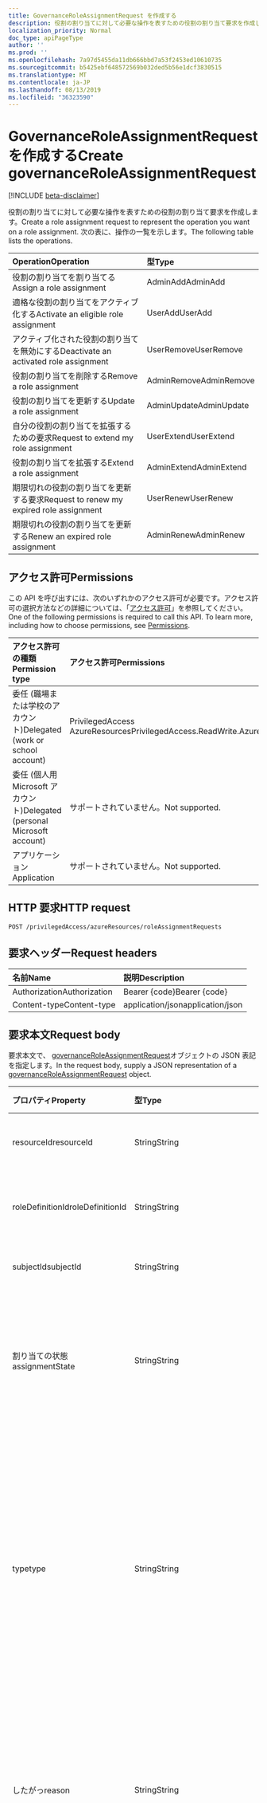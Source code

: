 ```yaml
---
title: GovernanceRoleAssignmentRequest を作成する
description: 役割の割り当てに対して必要な操作を表すための役割の割り当て要求を作成します。 次の表に、操作の一覧を示します。
localization_priority: Normal
doc_type: apiPageType
author: ''
ms.prod: ''
ms.openlocfilehash: 7a97d5455da11db666bbd7a53f2453ed10610735
ms.sourcegitcommit: b5425ebf648572569b032ded5b56e1dcf3830515
ms.translationtype: MT
ms.contentlocale: ja-JP
ms.lasthandoff: 08/13/2019
ms.locfileid: "36323590"
---
```

# <a name="create-governanceroleassignmentrequest"></a><span data-ttu-id="66427-104">GovernanceRoleAssignmentRequest を作成する</span><span class="sxs-lookup"><span data-stu-id="66427-104">Create governanceRoleAssignmentRequest</span></span>

[!INCLUDE [beta-disclaimer](../../includes/beta-disclaimer.md)]

<span data-ttu-id="66427-105">役割の割り当てに対して必要な操作を表すための役割の割り当て要求を作成します。</span><span class="sxs-lookup"><span data-stu-id="66427-105">Create a role assignment request to represent the operation you want on a role assignment.</span></span> <span data-ttu-id="66427-106">次の表に、操作の一覧を示します。</span><span class="sxs-lookup"><span data-stu-id="66427-106">The following table lists the operations.</span></span>

| <span data-ttu-id="66427-107">Operation</span><span class="sxs-lookup"><span data-stu-id="66427-107">Operation</span></span>                                   | <span data-ttu-id="66427-108">型</span><span class="sxs-lookup"><span data-stu-id="66427-108">Type</span></span>        |
|:--------------------------------------------|:------------|
| <span data-ttu-id="66427-109">役割の割り当てを割り当てる</span><span class="sxs-lookup"><span data-stu-id="66427-109">Assign a role assignment</span></span>                    | <span data-ttu-id="66427-110">AdminAdd</span><span class="sxs-lookup"><span data-stu-id="66427-110">AdminAdd</span></span>    |
| <span data-ttu-id="66427-111">適格な役割の割り当てをアクティブ化する</span><span class="sxs-lookup"><span data-stu-id="66427-111">Activate an eligible role assignment</span></span>        | <span data-ttu-id="66427-112">UserAdd</span><span class="sxs-lookup"><span data-stu-id="66427-112">UserAdd</span></span>     |
| <span data-ttu-id="66427-113">アクティブ化された役割の割り当てを無効にする</span><span class="sxs-lookup"><span data-stu-id="66427-113">Deactivate an activated role assignment</span></span>     | <span data-ttu-id="66427-114">UserRemove</span><span class="sxs-lookup"><span data-stu-id="66427-114">UserRemove</span></span>  |
| <span data-ttu-id="66427-115">役割の割り当てを削除する</span><span class="sxs-lookup"><span data-stu-id="66427-115">Remove a role assignment</span></span>                    | <span data-ttu-id="66427-116">AdminRemove</span><span class="sxs-lookup"><span data-stu-id="66427-116">AdminRemove</span></span> |
| <span data-ttu-id="66427-117">役割の割り当てを更新する</span><span class="sxs-lookup"><span data-stu-id="66427-117">Update a role assignment</span></span>                    | <span data-ttu-id="66427-118">AdminUpdate</span><span class="sxs-lookup"><span data-stu-id="66427-118">AdminUpdate</span></span> |
| <span data-ttu-id="66427-119">自分の役割の割り当てを拡張するための要求</span><span class="sxs-lookup"><span data-stu-id="66427-119">Request to extend my role assignment</span></span>        | <span data-ttu-id="66427-120">UserExtend</span><span class="sxs-lookup"><span data-stu-id="66427-120">UserExtend</span></span>  |
| <span data-ttu-id="66427-121">役割の割り当てを拡張する</span><span class="sxs-lookup"><span data-stu-id="66427-121">Extend a role assignment</span></span>                    | <span data-ttu-id="66427-122">AdminExtend</span><span class="sxs-lookup"><span data-stu-id="66427-122">AdminExtend</span></span> |
| <span data-ttu-id="66427-123">期限切れの役割の割り当てを更新する要求</span><span class="sxs-lookup"><span data-stu-id="66427-123">Request to renew my expired role assignment</span></span> | <span data-ttu-id="66427-124">UserRenew</span><span class="sxs-lookup"><span data-stu-id="66427-124">UserRenew</span></span>   |
| <span data-ttu-id="66427-125">期限切れの役割の割り当てを更新する</span><span class="sxs-lookup"><span data-stu-id="66427-125">Renew an expired role assignment</span></span>            | <span data-ttu-id="66427-126">AdminRenew</span><span class="sxs-lookup"><span data-stu-id="66427-126">AdminRenew</span></span>  |

## <a name="permissions"></a><span data-ttu-id="66427-127">アクセス許可</span><span class="sxs-lookup"><span data-stu-id="66427-127">Permissions</span></span>

<span data-ttu-id="66427-p103">この API を呼び出すには、次のいずれかのアクセス許可が必要です。アクセス許可の選択方法などの詳細については、「[アクセス許可](/graph/permissions-reference)」を参照してください。</span><span class="sxs-lookup"><span data-stu-id="66427-p103">One of the following permissions is required to call this API. To learn more, including how to choose permissions, see [Permissions](/graph/permissions-reference).</span></span>

| <span data-ttu-id="66427-130">アクセス許可の種類</span><span class="sxs-lookup"><span data-stu-id="66427-130">Permission type</span></span>                        | <span data-ttu-id="66427-131">アクセス許可</span><span class="sxs-lookup"><span data-stu-id="66427-131">Permissions</span></span>                               |
|:---------------------------------------|:------------------------------------------|
| <span data-ttu-id="66427-132">委任 (職場または学校のアカウント)</span><span class="sxs-lookup"><span data-stu-id="66427-132">Delegated (work or school account)</span></span>     | <span data-ttu-id="66427-133">PrivilegedAccess AzureResources</span><span class="sxs-lookup"><span data-stu-id="66427-133">PrivilegedAccess.ReadWrite.AzureResources</span></span> |
| <span data-ttu-id="66427-134">委任 (個人用 Microsoft アカウント)</span><span class="sxs-lookup"><span data-stu-id="66427-134">Delegated (personal Microsoft account)</span></span> | <span data-ttu-id="66427-135">サポートされていません。</span><span class="sxs-lookup"><span data-stu-id="66427-135">Not supported.</span></span>                            |
| <span data-ttu-id="66427-136">アプリケーション</span><span class="sxs-lookup"><span data-stu-id="66427-136">Application</span></span>                            | <span data-ttu-id="66427-137">サポートされていません。</span><span class="sxs-lookup"><span data-stu-id="66427-137">Not supported.</span></span> |

## <a name="http-request"></a><span data-ttu-id="66427-138">HTTP 要求</span><span class="sxs-lookup"><span data-stu-id="66427-138">HTTP request</span></span>

<!-- { "blockType": "ignored" } -->

```http
POST /privilegedAccess/azureResources/roleAssignmentRequests
```

## <a name="request-headers"></a><span data-ttu-id="66427-139">要求ヘッダー</span><span class="sxs-lookup"><span data-stu-id="66427-139">Request headers</span></span>

| <span data-ttu-id="66427-140">名前</span><span class="sxs-lookup"><span data-stu-id="66427-140">Name</span></span>          | <span data-ttu-id="66427-141">説明</span><span class="sxs-lookup"><span data-stu-id="66427-141">Description</span></span>      |
|:--------------|:-----------------|
| <span data-ttu-id="66427-142">Authorization</span><span class="sxs-lookup"><span data-stu-id="66427-142">Authorization</span></span> | <span data-ttu-id="66427-143">Bearer {code}</span><span class="sxs-lookup"><span data-stu-id="66427-143">Bearer {code}</span></span>    |
| <span data-ttu-id="66427-144">Content-type</span><span class="sxs-lookup"><span data-stu-id="66427-144">Content-type</span></span>  | <span data-ttu-id="66427-145">application/json</span><span class="sxs-lookup"><span data-stu-id="66427-145">application/json</span></span> |

## <a name="request-body"></a><span data-ttu-id="66427-146">要求本文</span><span class="sxs-lookup"><span data-stu-id="66427-146">Request body</span></span>

<span data-ttu-id="66427-147">要求本文で、 [governanceRoleAssignmentRequest](../resources/governanceroleassignmentrequest.md)オブジェクトの JSON 表記を指定します。</span><span class="sxs-lookup"><span data-stu-id="66427-147">In the request body, supply a JSON representation of a [governanceRoleAssignmentRequest](../resources/governanceroleassignmentrequest.md) object.</span></span>

| <span data-ttu-id="66427-148">プロパティ</span><span class="sxs-lookup"><span data-stu-id="66427-148">Property</span></span>         | <span data-ttu-id="66427-149">型</span><span class="sxs-lookup"><span data-stu-id="66427-149">Type</span></span>                                                     | <span data-ttu-id="66427-150">説明</span><span class="sxs-lookup"><span data-stu-id="66427-150">Description</span></span> |
|:-----------------|:---------------------------------------------------------|:--|
| <span data-ttu-id="66427-151">resourceId</span><span class="sxs-lookup"><span data-stu-id="66427-151">resourceId</span></span>       | <span data-ttu-id="66427-152">String</span><span class="sxs-lookup"><span data-stu-id="66427-152">String</span></span>                                                   | <span data-ttu-id="66427-153">リソースの ID。</span><span class="sxs-lookup"><span data-stu-id="66427-153">The ID of the resource.</span></span> <span data-ttu-id="66427-154">必須です。</span><span class="sxs-lookup"><span data-stu-id="66427-154">Required.</span></span> |
| <span data-ttu-id="66427-155">roleDefinitionId</span><span class="sxs-lookup"><span data-stu-id="66427-155">roleDefinitionId</span></span> | <span data-ttu-id="66427-156">String</span><span class="sxs-lookup"><span data-stu-id="66427-156">String</span></span>                                                   | <span data-ttu-id="66427-157">ロール定義の ID。</span><span class="sxs-lookup"><span data-stu-id="66427-157">The ID of the role definition.</span></span> <span data-ttu-id="66427-158">必須です。</span><span class="sxs-lookup"><span data-stu-id="66427-158">Required.</span></span> |
| <span data-ttu-id="66427-159">subjectId</span><span class="sxs-lookup"><span data-stu-id="66427-159">subjectId</span></span>        | <span data-ttu-id="66427-160">String</span><span class="sxs-lookup"><span data-stu-id="66427-160">String</span></span>                                                   | <span data-ttu-id="66427-161">件名の ID。</span><span class="sxs-lookup"><span data-stu-id="66427-161">The ID of the subject.</span></span> <span data-ttu-id="66427-162">必須です。</span><span class="sxs-lookup"><span data-stu-id="66427-162">Required.</span></span> |
| <span data-ttu-id="66427-163">割り当ての状態</span><span class="sxs-lookup"><span data-stu-id="66427-163">assignmentState</span></span>  | <span data-ttu-id="66427-164">String</span><span class="sxs-lookup"><span data-stu-id="66427-164">String</span></span>                                                   | <span data-ttu-id="66427-165">割り当ての状態を指定します。</span><span class="sxs-lookup"><span data-stu-id="66427-165">The state of assignment.</span></span> <span data-ttu-id="66427-166">値には、 `Eligible`および`Active`を指定できます。</span><span class="sxs-lookup"><span data-stu-id="66427-166">The value can be `Eligible` and `Active`.</span></span> <span data-ttu-id="66427-167">必須。</span><span class="sxs-lookup"><span data-stu-id="66427-167">Required.</span></span> |
| <span data-ttu-id="66427-168">type</span><span class="sxs-lookup"><span data-stu-id="66427-168">type</span></span>             | <span data-ttu-id="66427-169">String</span><span class="sxs-lookup"><span data-stu-id="66427-169">String</span></span>                                                   | <span data-ttu-id="66427-170">要求の種類。</span><span class="sxs-lookup"><span data-stu-id="66427-170">The request type.</span></span> <span data-ttu-id="66427-171">値には、 `AdminAdd`、 `UserAdd`、 `AdminUpdate`、 `AdminRemove`、 `UserRemove`、 `UserExtend`、 `UserRenew`、 `AdminRenew`を`AdminExtend`使用できます。</span><span class="sxs-lookup"><span data-stu-id="66427-171">The value can be `AdminAdd`, `UserAdd`, `AdminUpdate`, `AdminRemove`, `UserRemove`, `UserExtend`, `UserRenew`, `AdminRenew`and `AdminExtend`.</span></span> <span data-ttu-id="66427-172">必須です。</span><span class="sxs-lookup"><span data-stu-id="66427-172">Required.</span></span> |
| <span data-ttu-id="66427-173">したがっ</span><span class="sxs-lookup"><span data-stu-id="66427-173">reason</span></span>           | <span data-ttu-id="66427-174">String</span><span class="sxs-lookup"><span data-stu-id="66427-174">String</span></span>                                                   | <span data-ttu-id="66427-175">監査およびレビューの目的で、役割の割り当て要求に対して理由を提供する必要があります。</span><span class="sxs-lookup"><span data-stu-id="66427-175">The reason needs to be provided for the role assignment request for audit and review purpose.</span></span> |
| <span data-ttu-id="66427-176">schedule</span><span class="sxs-lookup"><span data-stu-id="66427-176">schedule</span></span>         | [<span data-ttu-id="66427-177">governanceSchedule</span><span class="sxs-lookup"><span data-stu-id="66427-177">governanceSchedule</span></span>](../resources/governanceschedule.md) | <span data-ttu-id="66427-178">役割の割り当て要求のスケジュール。</span><span class="sxs-lookup"><span data-stu-id="66427-178">The schedule of the role assignment request.</span></span> <span data-ttu-id="66427-179">、 `UserAdd` `AdminAdd`、、および`AdminExtend`の要求の種類には、が必要です。 `AdminUpdate`</span><span class="sxs-lookup"><span data-stu-id="66427-179">For request type of `UserAdd`, `AdminAdd`, `AdminUpdate`, and `AdminExtend`, it is required.</span></span> |

## <a name="response"></a><span data-ttu-id="66427-180">応答</span><span class="sxs-lookup"><span data-stu-id="66427-180">Response</span></span>

<span data-ttu-id="66427-181">成功した場合、このメソッド`201 Created`は応答コードと、応答本文で[governanceRoleAssignmentRequest](../resources/governanceroleassignmentrequest.md)オブジェクトを返します。</span><span class="sxs-lookup"><span data-stu-id="66427-181">If successful, this method returns a `201 Created` response code and a [governanceRoleAssignmentRequest](../resources/governanceroleassignmentrequest.md) object in the response body.</span></span>

### <a name="error-codes"></a><span data-ttu-id="66427-182">エラー コード</span><span class="sxs-lookup"><span data-stu-id="66427-182">Error codes</span></span>

<span data-ttu-id="66427-183">この API は、標準の HTTP エラーコードを返します。</span><span class="sxs-lookup"><span data-stu-id="66427-183">This API returns the standard HTTP error codes.</span></span> <span data-ttu-id="66427-184">また、次の表に示されているエラーコードも返します。</span><span class="sxs-lookup"><span data-stu-id="66427-184">In addition, it also returns the error codes listed in the following table.</span></span>

| <span data-ttu-id="66427-185">エラー コード</span><span class="sxs-lookup"><span data-stu-id="66427-185">Error code</span></span>     | <span data-ttu-id="66427-186">エラー メッセージ</span><span class="sxs-lookup"><span data-stu-id="66427-186">Error message</span></span>                               | <span data-ttu-id="66427-187">詳細</span><span class="sxs-lookup"><span data-stu-id="66427-187">Details</span></span>       |
|:---------------|:--------------------------------------------|:--------------|
| <span data-ttu-id="66427-188">400 BadRequest</span><span class="sxs-lookup"><span data-stu-id="66427-188">400 BadRequest</span></span> | <span data-ttu-id="66427-189">RoleNotFound</span><span class="sxs-lookup"><span data-stu-id="66427-189">RoleNotFound</span></span>                                | <span data-ttu-id="66427-190">要求`roleDefinitionId`本文で指定されたが見つかりません。</span><span class="sxs-lookup"><span data-stu-id="66427-190">The `roleDefinitionId` provided in the request body cannot be found.</span></span> |
| <span data-ttu-id="66427-191">400 BadRequest</span><span class="sxs-lookup"><span data-stu-id="66427-191">400 BadRequest</span></span> | <span data-ttu-id="66427-192">ResourceIsLocked</span><span class="sxs-lookup"><span data-stu-id="66427-192">ResourceIsLocked</span></span>                            | <span data-ttu-id="66427-193">要求本文で指定されたリソースはの状態`Locked`にあり、役割の割り当て要求を作成できません。</span><span class="sxs-lookup"><span data-stu-id="66427-193">The resource provided in the request body is in state of `Locked` and cannot create role assignment requests.</span></span> |
| <span data-ttu-id="66427-194">400 BadRequest</span><span class="sxs-lookup"><span data-stu-id="66427-194">400 BadRequest</span></span> | <span data-ttu-id="66427-195">SubjectNotFound</span><span class="sxs-lookup"><span data-stu-id="66427-195">SubjectNotFound</span></span>                             | <span data-ttu-id="66427-196">要求`subjectId`本文で指定されたが見つかりません。</span><span class="sxs-lookup"><span data-stu-id="66427-196">The `subjectId` provided in the request body cannot be found.</span></span> |
| <span data-ttu-id="66427-197">400 BadRequest</span><span class="sxs-lookup"><span data-stu-id="66427-197">400 BadRequest</span></span> | <span data-ttu-id="66427-198">Pendingrole割り当て要求</span><span class="sxs-lookup"><span data-stu-id="66427-198">PendingRoleAssignmentRequest</span></span>                | <span data-ttu-id="66427-199">保留中の[governanceRoleAssignmentRequest](../resources/governanceroleassignmentrequest.md)がシステムに既に存在します。</span><span class="sxs-lookup"><span data-stu-id="66427-199">There already exists a pending [governanceRoleAssignmentRequest](../resources/governanceroleassignmentrequest.md) in the system.</span></span> |
| <span data-ttu-id="66427-200">400 BadRequest</span><span class="sxs-lookup"><span data-stu-id="66427-200">400 BadRequest</span></span> | <span data-ttu-id="66427-201">Role割り当てが存在する</span><span class="sxs-lookup"><span data-stu-id="66427-201">RoleAssignmentExists</span></span>                        | <span data-ttu-id="66427-202">作成するよう要求された[governanceRoleAssignment](../resources/governanceroleassignment.md)は、システムに既に存在しています。</span><span class="sxs-lookup"><span data-stu-id="66427-202">The [governanceRoleAssignment](../resources/governanceroleassignment.md) requested to be created already exists in the system.</span></span> |
| <span data-ttu-id="66427-203">400 BadRequest</span><span class="sxs-lookup"><span data-stu-id="66427-203">400 BadRequest</span></span> | <span data-ttu-id="66427-204">RoleAssignmentDoesNotExist</span><span class="sxs-lookup"><span data-stu-id="66427-204">RoleAssignmentDoesNotExist</span></span>                  | <span data-ttu-id="66427-205">更新または拡張が要求された[governanceRoleAssignment](../resources/governanceroleassignment.md)は、システムに存在しません。</span><span class="sxs-lookup"><span data-stu-id="66427-205">The [governanceRoleAssignment](../resources/governanceroleassignment.md) requested to be updated/extended does not exist in the system.</span></span> |
| <span data-ttu-id="66427-206">400 BadRequest</span><span class="sxs-lookup"><span data-stu-id="66427-206">400 BadRequest</span></span> | <span data-ttu-id="66427-207">Role割り当て要求 Policyvalidationfailed</span><span class="sxs-lookup"><span data-stu-id="66427-207">RoleAssignmentRequestPolicyValidationFailed</span></span> | <span data-ttu-id="66427-208">[GovernanceRoleAssignmentRequest](../resources/governanceroleassignmentrequest.md)は内部ポリシーを満たしていないため、作成することはできません。</span><span class="sxs-lookup"><span data-stu-id="66427-208">The [governanceRoleAssignmentRequest](../resources/governanceroleassignmentrequest.md) does not meet internal policies and cannot be created.</span></span> |

## <a name="examples"></a><span data-ttu-id="66427-209">例</span><span class="sxs-lookup"><span data-stu-id="66427-209">Examples</span></span>

<span data-ttu-id="66427-210">次の例は、この API の使用方法を示しています。</span><span class="sxs-lookup"><span data-stu-id="66427-210">The following examples show how to use this API.</span></span>

### <a name="example-1-administrator-assigns-user-to-a-role"></a><span data-ttu-id="66427-211">例 1: 管理者がユーザーを役割に割り当てる</span><span class="sxs-lookup"><span data-stu-id="66427-211">Example 1: Administrator assigns user to a role</span></span>

<span data-ttu-id="66427-212">この例では、管理者がユーザー nawu@fimdev.net を課金閲覧者の役割に割り当てます。</span><span class="sxs-lookup"><span data-stu-id="66427-212">In this example, an administrator assigns user nawu@fimdev.net to the Billing Reader role.</span></span>

 ><span data-ttu-id="66427-213">**注:** この例では、アクセス許可に加えて、リソースに対して少なく`Active`とも1つ`owner`の`user access administrator`管理者ロールの割り当て (または) が要求者に割り当てられている必要があります。</span><span class="sxs-lookup"><span data-stu-id="66427-213">**Note:** In addition to the permission, this example requires that the requester have at least one `Active` administrator role assignment (`owner` or `user access administrator`) on the resource.</span></span>

| <span data-ttu-id="66427-214">プロパティ</span><span class="sxs-lookup"><span data-stu-id="66427-214">Property</span></span>         | <span data-ttu-id="66427-215">型</span><span class="sxs-lookup"><span data-stu-id="66427-215">Type</span></span>                                                     | <span data-ttu-id="66427-216">必須</span><span class="sxs-lookup"><span data-stu-id="66427-216">Required</span></span>                 | <span data-ttu-id="66427-217">値</span><span class="sxs-lookup"><span data-stu-id="66427-217">Value</span></span> |
|:-----------------|:---------------------------------------------------------|:-------------------------|:--|
| <span data-ttu-id="66427-218">resourceId</span><span class="sxs-lookup"><span data-stu-id="66427-218">resourceId</span></span>       | <span data-ttu-id="66427-219">String</span><span class="sxs-lookup"><span data-stu-id="66427-219">String</span></span>                                                   | <span data-ttu-id="66427-220">はい</span><span class="sxs-lookup"><span data-stu-id="66427-220">Yes</span></span>                      | <span data-ttu-id="66427-221">\<resourceId\></span><span class="sxs-lookup"><span data-stu-id="66427-221">\<resourceId\></span></span> |
| <span data-ttu-id="66427-222">roleDefinitionId</span><span class="sxs-lookup"><span data-stu-id="66427-222">roleDefinitionId</span></span> | <span data-ttu-id="66427-223">String</span><span class="sxs-lookup"><span data-stu-id="66427-223">String</span></span>                                                   | <span data-ttu-id="66427-224">はい</span><span class="sxs-lookup"><span data-stu-id="66427-224">Yes</span></span>                      | <span data-ttu-id="66427-225">\<roleDefinitionId\></span><span class="sxs-lookup"><span data-stu-id="66427-225">\<roleDefinitionId\></span></span> |
| <span data-ttu-id="66427-226">subjectId</span><span class="sxs-lookup"><span data-stu-id="66427-226">subjectId</span></span>        | <span data-ttu-id="66427-227">String</span><span class="sxs-lookup"><span data-stu-id="66427-227">String</span></span>                                                   | <span data-ttu-id="66427-228">はい</span><span class="sxs-lookup"><span data-stu-id="66427-228">Yes</span></span>                      | <span data-ttu-id="66427-229">\<subjectId\></span><span class="sxs-lookup"><span data-stu-id="66427-229">\<subjectId\></span></span> |
| <span data-ttu-id="66427-230">割り当ての状態</span><span class="sxs-lookup"><span data-stu-id="66427-230">assignmentState</span></span>  | <span data-ttu-id="66427-231">String</span><span class="sxs-lookup"><span data-stu-id="66427-231">String</span></span>                                                   | <span data-ttu-id="66427-232">はい</span><span class="sxs-lookup"><span data-stu-id="66427-232">Yes</span></span>                      | <span data-ttu-id="66427-233">対象/アクティブ</span><span class="sxs-lookup"><span data-stu-id="66427-233">Eligible / Active</span></span> |
| <span data-ttu-id="66427-234">type</span><span class="sxs-lookup"><span data-stu-id="66427-234">type</span></span>             | <span data-ttu-id="66427-235">String</span><span class="sxs-lookup"><span data-stu-id="66427-235">String</span></span>                                                   | <span data-ttu-id="66427-236">はい</span><span class="sxs-lookup"><span data-stu-id="66427-236">Yes</span></span>                      | <span data-ttu-id="66427-237">AdminAdd</span><span class="sxs-lookup"><span data-stu-id="66427-237">AdminAdd</span></span> |
| <span data-ttu-id="66427-238">したがっ</span><span class="sxs-lookup"><span data-stu-id="66427-238">reason</span></span>           | <span data-ttu-id="66427-239">String</span><span class="sxs-lookup"><span data-stu-id="66427-239">String</span></span>                                                   | <span data-ttu-id="66427-240">役割の設定によって異なる</span><span class="sxs-lookup"><span data-stu-id="66427-240">depends on role Settings</span></span> |   |
| <span data-ttu-id="66427-241">schedule</span><span class="sxs-lookup"><span data-stu-id="66427-241">schedule</span></span>         | [<span data-ttu-id="66427-242">governanceSchedule</span><span class="sxs-lookup"><span data-stu-id="66427-242">governanceSchedule</span></span>](../resources/governanceschedule.md) | <span data-ttu-id="66427-243">はい</span><span class="sxs-lookup"><span data-stu-id="66427-243">Yes</span></span>                      |   |

#### <a name="request"></a><span data-ttu-id="66427-244">要求</span><span class="sxs-lookup"><span data-stu-id="66427-244">Request</span></span>


# <a name="httptabhttp"></a>[<span data-ttu-id="66427-245">プロトコル</span><span class="sxs-lookup"><span data-stu-id="66427-245">HTTP</span></span>](#tab/http)
<!-- {
  "blockType": "request",
  "name": "governanceroleassignmentrequest_post"
}-->

```http
POST https://graph.microsoft.com/beta/privilegedAccess/azureResources/roleAssignmentRequests
Content-type: application/json

{
  "roleDefinitionId": "ea48ad5e-e3b0-4d10-af54-39a45bbfe68d",
  "resourceId": "e5e7d29d-5465-45ac-885f-4716a5ee74b5",
  "subjectId": "918e54be-12c4-4f4c-a6d3-2ee0e3661c51",
  "assignmentState": "Eligible",
  "type": "AdminAdd",
  "reason": "Assign an eligible role",
  "schedule": {
    "startDateTime": "2018-05-12T23:37:43.356Z",
    "endDateTime": "2018-11-08T23:37:43.356Z",
    "type": "Once"
  }
}
```
# <a name="ctabcsharp"></a>[<span data-ttu-id="66427-246">C#</span><span class="sxs-lookup"><span data-stu-id="66427-246">C#</span></span>](#tab/csharp)
[!INCLUDE [sample-code](../includes/snippets/csharp/governanceroleassignmentrequest-post-csharp-snippets.md)]
[!INCLUDE [sdk-documentation](../includes/snippets/snippets-sdk-documentation-link.md)]

# <a name="javascripttabjavascript"></a>[<span data-ttu-id="66427-247">JavaScript</span><span class="sxs-lookup"><span data-stu-id="66427-247">JavaScript</span></span>](#tab/javascript)
[!INCLUDE [sample-code](../includes/snippets/javascript/governanceroleassignmentrequest-post-javascript-snippets.md)]
[!INCLUDE [sdk-documentation](../includes/snippets/snippets-sdk-documentation-link.md)]

# <a name="objective-ctabobjc"></a>[<span data-ttu-id="66427-248">目的-C</span><span class="sxs-lookup"><span data-stu-id="66427-248">Objective-C</span></span>](#tab/objc)
[!INCLUDE [sample-code](../includes/snippets/objc/governanceroleassignmentrequest-post-objc-snippets.md)]
[!INCLUDE [sdk-documentation](../includes/snippets/snippets-sdk-documentation-link.md)]

# <a name="javatabjava"></a>[<span data-ttu-id="66427-249">Java</span><span class="sxs-lookup"><span data-stu-id="66427-249">Java</span></span>](#tab/java)
[!INCLUDE [sample-code](../includes/snippets/java/governanceroleassignmentrequest-post-java-snippets.md)]
[!INCLUDE [sdk-documentation](../includes/snippets/snippets-sdk-documentation-link.md)]

---


<!-- markdownlint-disable MD024 -->

#### <a name="response"></a><span data-ttu-id="66427-250">応答</span><span class="sxs-lookup"><span data-stu-id="66427-250">Response</span></span>

<!-- {
  "blockType": "response",
  "truncated": false,
  "@odata.type": "microsoft.graph.governanceRoleAssignmentRequest"
} -->

```http
HTTP/1.1 201 Created
Content-type: application/json

{
  "@odata.context": "https://graph.microsoft.com/beta/$metadata#governanceRoleAssignmentRequests/$entity",
  "id": "1232e4ea-741a-4be5-8044-5edabdd61672",
  "resourceId": "e5e7d29d-5465-45ac-885f-4716a5ee74b5",
  "roleDefinitionId": "ea48ad5e-e3b0-4d10-af54-39a45bbfe68d",
  "subjectId": "918e54be-12c4-4f4c-a6d3-2ee0e3661c51",
  "linkedEligibleRoleAssignmentId": "",
  "type": "AdminAdd",
  "assignmentState": "Eligible",
  "requestedDateTime": "0001-01-01T00:00:00Z",
  "reason": "Evaluate Only",
  "status": {
    "status": "InProgress",
    "subStatus": "Granted",
    "statusDetails": [
      {
        "key": "AdminRequestRule",
        "value": "Grant"
      },
      {
        "key": "ExpirationRule",
        "value": "Grant"
      },
      {
        "key": "MfaRule",
        "value": "Grant"
      }
    ]
  },
  "schedule": {
    "type": "Once",
    "startDateTime": "2018-05-12T23:37:43.356Z",
    "endDateTime": "2018-11-08T23:37:43.356Z",
    "duration": "PT0S"
  }
}
```

### <a name="example-2-user-activates-eligible-role"></a><span data-ttu-id="66427-251">例 2: ユーザーが対象となる役割をアクティブにする</span><span class="sxs-lookup"><span data-stu-id="66427-251">Example 2: User activates eligible role</span></span>

<span data-ttu-id="66427-252">この例では、ユーザー nawu@fimdev.net が対象となる請求リーダーの役割をアクティブにします。</span><span class="sxs-lookup"><span data-stu-id="66427-252">In this example, the user nawu@fimdev.net activates the eligible Billing Reader role.</span></span>

| <span data-ttu-id="66427-253">プロパティ</span><span class="sxs-lookup"><span data-stu-id="66427-253">Property</span></span>         | <span data-ttu-id="66427-254">型</span><span class="sxs-lookup"><span data-stu-id="66427-254">Type</span></span>                                                     | <span data-ttu-id="66427-255">必須</span><span class="sxs-lookup"><span data-stu-id="66427-255">Required</span></span>                 | <span data-ttu-id="66427-256">値</span><span class="sxs-lookup"><span data-stu-id="66427-256">Value</span></span> |
|:-----------------|:---------------------------------------------------------|:-------------------------|:--|
| <span data-ttu-id="66427-257">resourceId</span><span class="sxs-lookup"><span data-stu-id="66427-257">resourceId</span></span>       | <span data-ttu-id="66427-258">String</span><span class="sxs-lookup"><span data-stu-id="66427-258">String</span></span>                                                   | <span data-ttu-id="66427-259">はい</span><span class="sxs-lookup"><span data-stu-id="66427-259">Yes</span></span>                      | <span data-ttu-id="66427-260">\<resourceId\></span><span class="sxs-lookup"><span data-stu-id="66427-260">\<resourceId\></span></span> |
| <span data-ttu-id="66427-261">roleDefinitionId</span><span class="sxs-lookup"><span data-stu-id="66427-261">roleDefinitionId</span></span> | <span data-ttu-id="66427-262">String</span><span class="sxs-lookup"><span data-stu-id="66427-262">String</span></span>                                                   | <span data-ttu-id="66427-263">はい</span><span class="sxs-lookup"><span data-stu-id="66427-263">Yes</span></span>                      | <span data-ttu-id="66427-264">\<roleDefinitionId\></span><span class="sxs-lookup"><span data-stu-id="66427-264">\<roleDefinitionId\></span></span> |
| <span data-ttu-id="66427-265">subjectId</span><span class="sxs-lookup"><span data-stu-id="66427-265">subjectId</span></span>        | <span data-ttu-id="66427-266">String</span><span class="sxs-lookup"><span data-stu-id="66427-266">String</span></span>                                                   | <span data-ttu-id="66427-267">はい</span><span class="sxs-lookup"><span data-stu-id="66427-267">Yes</span></span>                      | <span data-ttu-id="66427-268">\<subjectId\></span><span class="sxs-lookup"><span data-stu-id="66427-268">\<subjectId\></span></span> |
| <span data-ttu-id="66427-269">割り当ての状態</span><span class="sxs-lookup"><span data-stu-id="66427-269">assignmentState</span></span>  | <span data-ttu-id="66427-270">String</span><span class="sxs-lookup"><span data-stu-id="66427-270">String</span></span>                                                   | <span data-ttu-id="66427-271">はい</span><span class="sxs-lookup"><span data-stu-id="66427-271">Yes</span></span>                      | <span data-ttu-id="66427-272">Active</span><span class="sxs-lookup"><span data-stu-id="66427-272">Active</span></span> |
| <span data-ttu-id="66427-273">type</span><span class="sxs-lookup"><span data-stu-id="66427-273">type</span></span>             | <span data-ttu-id="66427-274">String</span><span class="sxs-lookup"><span data-stu-id="66427-274">String</span></span>                                                   | <span data-ttu-id="66427-275">はい</span><span class="sxs-lookup"><span data-stu-id="66427-275">Yes</span></span>                      | <span data-ttu-id="66427-276">UserAdd</span><span class="sxs-lookup"><span data-stu-id="66427-276">UserAdd</span></span> |
| <span data-ttu-id="66427-277">したがっ</span><span class="sxs-lookup"><span data-stu-id="66427-277">reason</span></span>           | <span data-ttu-id="66427-278">String</span><span class="sxs-lookup"><span data-stu-id="66427-278">String</span></span>                                                   | <span data-ttu-id="66427-279">役割の設定によって異なる</span><span class="sxs-lookup"><span data-stu-id="66427-279">depends on role Settings</span></span> |   |
| <span data-ttu-id="66427-280">schedule</span><span class="sxs-lookup"><span data-stu-id="66427-280">schedule</span></span>         | [<span data-ttu-id="66427-281">governanceSchedule</span><span class="sxs-lookup"><span data-stu-id="66427-281">governanceSchedule</span></span>](../resources/governanceschedule.md) | <span data-ttu-id="66427-282">はい</span><span class="sxs-lookup"><span data-stu-id="66427-282">Yes</span></span>                      |   |

#### <a name="request"></a><span data-ttu-id="66427-283">要求</span><span class="sxs-lookup"><span data-stu-id="66427-283">Request</span></span>

<!-- {
  "blockType": "request",
  "name": "governanceroleassignmentrequest_post"
}-->

```http
POST https://graph.microsoft.com/beta/privilegedAccess/azureResources/roleAssignmentRequests
Content-type: application/json

{
  "roleDefinitionId": "8b4d1d51-08e9-4254-b0a6-b16177aae376",
  "resourceId": "e5e7d29d-5465-45ac-885f-4716a5ee74b5",
  "subjectId": "918e54be-12c4-4f4c-a6d3-2ee0e3661c51",
  "assignmentState": "Active",
  "type": "UserAdd",
  "reason": "Activate the owner role",
  "schedule": {
    "type": "Once",
    "startDateTime": "2018-05-12T23:28:43.537Z",
    "duration": "PT9H"
  },
  "linkedEligibleRoleAssignmentId": "e327f4be-42a0-47a2-8579-0a39b025b394"
}
```

#### <a name="response"></a><span data-ttu-id="66427-284">応答</span><span class="sxs-lookup"><span data-stu-id="66427-284">Response</span></span>

<!-- {
  "blockType": "response",
  "truncated": false,
  "@odata.type": "microsoft.graph.governanceRoleAssignmentRequest"
} -->

```http
HTTP/1.1 201 Created
Content-type: application/json

{
  "@odata.context": "https://graph.microsoft.com/beta/$metadata#governanceRoleAssignmentRequests/$entity",
  "id": "3ad49a7c-918e-4d86-9f84-fab28f8658c0",
  "resourceId": "e5e7d29d-5465-45ac-885f-4716a5ee74b5",
  "roleDefinitionId": "8b4d1d51-08e9-4254-b0a6-b16177aae376",
  "subjectId": "918e54be-12c4-4f4c-a6d3-2ee0e3661c51",
  "linkedEligibleRoleAssignmentId": "e327f4be-42a0-47a2-8579-0a39b025b394",
  "type": "UserAdd",
  "assignmentState": "Active",
  "requestedDateTime": "0001-01-01T00:00:00Z",
  "reason": "Activate the owner role",
  "status": {
    "status": "InProgress",
    "subStatus": "Granted",
    "statusDetails": [
      {
        "key": "EligibilityRule",
        "value": "Grant"
      },
      {
        "key": "ExpirationRule",
        "value": "Grant"
      },
      {
        "key": "MfaRule",
        "value": "Grant"
      },
      {
        "key": "JustificationRule",
        "value": "Grant"
      },
      {
        "key": "ActivationDayRule",
        "value": "Grant"
      },
      {
        "key": "ApprovalRule",
        "value": "Grant"
      }
    ]
  },
  "schedule": {
    "type": "Once",
    "startDateTime": "2018-05-12T23:28:43.537Z",
    "endDateTime": "0001-01-01T00:00:00Z",
    "duration": "PT9H"
  }
}
```

### <a name="example-3-user-deactivates-an-assigned-role"></a><span data-ttu-id="66427-285">例 3: ユーザーが割り当てられた役割を非アクティブにする</span><span class="sxs-lookup"><span data-stu-id="66427-285">Example 3: User deactivates an assigned role</span></span>

<span data-ttu-id="66427-286">この例では、ユーザー nawu@fimdev.net がアクティブな課金閲覧者の役割を非アクティブ化します。</span><span class="sxs-lookup"><span data-stu-id="66427-286">In this example, the user nawu@fimdev.net deactivates the active Billing Reader role.</span></span>

| <span data-ttu-id="66427-287">プロパティ</span><span class="sxs-lookup"><span data-stu-id="66427-287">Property</span></span>         | <span data-ttu-id="66427-288">型</span><span class="sxs-lookup"><span data-stu-id="66427-288">Type</span></span>                                                     | <span data-ttu-id="66427-289">必須</span><span class="sxs-lookup"><span data-stu-id="66427-289">Required</span></span> | <span data-ttu-id="66427-290">値</span><span class="sxs-lookup"><span data-stu-id="66427-290">Value</span></span> |
|:-----------------|:---------------------------------------------------------|:---------|:--|
| <span data-ttu-id="66427-291">resourceId</span><span class="sxs-lookup"><span data-stu-id="66427-291">resourceId</span></span>       | <span data-ttu-id="66427-292">String</span><span class="sxs-lookup"><span data-stu-id="66427-292">String</span></span>                                                   | <span data-ttu-id="66427-293">はい</span><span class="sxs-lookup"><span data-stu-id="66427-293">Yes</span></span>      | <span data-ttu-id="66427-294">\<resourceId\></span><span class="sxs-lookup"><span data-stu-id="66427-294">\<resourceId\></span></span> |
| <span data-ttu-id="66427-295">roleDefinitionId</span><span class="sxs-lookup"><span data-stu-id="66427-295">roleDefinitionId</span></span> | <span data-ttu-id="66427-296">String</span><span class="sxs-lookup"><span data-stu-id="66427-296">String</span></span>                                                   | <span data-ttu-id="66427-297">はい</span><span class="sxs-lookup"><span data-stu-id="66427-297">Yes</span></span>      | <span data-ttu-id="66427-298">\<roleDefinitionId\></span><span class="sxs-lookup"><span data-stu-id="66427-298">\<roleDefinitionId\></span></span> |
| <span data-ttu-id="66427-299">subjectId</span><span class="sxs-lookup"><span data-stu-id="66427-299">subjectId</span></span>        | <span data-ttu-id="66427-300">String</span><span class="sxs-lookup"><span data-stu-id="66427-300">String</span></span>                                                   | <span data-ttu-id="66427-301">はい</span><span class="sxs-lookup"><span data-stu-id="66427-301">Yes</span></span>      | <span data-ttu-id="66427-302">\<subjectId\></span><span class="sxs-lookup"><span data-stu-id="66427-302">\<subjectId\></span></span> |
| <span data-ttu-id="66427-303">割り当ての状態</span><span class="sxs-lookup"><span data-stu-id="66427-303">assignmentState</span></span>  | <span data-ttu-id="66427-304">文字列</span><span class="sxs-lookup"><span data-stu-id="66427-304">String</span></span>                                                   | <span data-ttu-id="66427-305">はい</span><span class="sxs-lookup"><span data-stu-id="66427-305">Yes</span></span>      | <span data-ttu-id="66427-306">Active</span><span class="sxs-lookup"><span data-stu-id="66427-306">Active</span></span> |
| <span data-ttu-id="66427-307">type</span><span class="sxs-lookup"><span data-stu-id="66427-307">type</span></span>             | <span data-ttu-id="66427-308">文字列</span><span class="sxs-lookup"><span data-stu-id="66427-308">String</span></span>                                                   | <span data-ttu-id="66427-309">はい</span><span class="sxs-lookup"><span data-stu-id="66427-309">Yes</span></span>      | <span data-ttu-id="66427-310">UserRemove</span><span class="sxs-lookup"><span data-stu-id="66427-310">UserRemove</span></span> |
| <span data-ttu-id="66427-311">したがっ</span><span class="sxs-lookup"><span data-stu-id="66427-311">reason</span></span>           | <span data-ttu-id="66427-312">String</span><span class="sxs-lookup"><span data-stu-id="66427-312">String</span></span>                                                   | <span data-ttu-id="66427-313">いいえ</span><span class="sxs-lookup"><span data-stu-id="66427-313">No</span></span>       |   |
| <span data-ttu-id="66427-314">schedule</span><span class="sxs-lookup"><span data-stu-id="66427-314">schedule</span></span>         | [<span data-ttu-id="66427-315">governanceSchedule</span><span class="sxs-lookup"><span data-stu-id="66427-315">governanceSchedule</span></span>](../resources/governanceschedule.md) | <span data-ttu-id="66427-316">いいえ</span><span class="sxs-lookup"><span data-stu-id="66427-316">No</span></span>       |   |

#### <a name="request"></a><span data-ttu-id="66427-317">要求</span><span class="sxs-lookup"><span data-stu-id="66427-317">Request</span></span>

<!-- {
  "blockType": "request",
  "name": "governanceroleassignmentrequest_post"
}-->

```http
POST https://graph.microsoft.com/beta/privilegedAccess/azureResources/roleAssignmentRequests
Content-type: application/json

{
  "roleDefinitionId": "bc75b4e6-7403-4243-bf2f-d1f6990be122",
  "resourceId": "fb016e3a-c3ed-4d9d-96b6-a54cd4f0b735",
  "subjectId": "918e54be-12c4-4f4c-a6d3-2ee0e3661c51",
  "assignmentState": "Active",
  "type": "UserRemove",
  "reason": "Deactivate the role",
  "linkedEligibleRoleAssignmentId": "cb8a533e-02d5-42ad-8499-916b1e4822ec"
}
```

#### <a name="response"></a><span data-ttu-id="66427-318">応答</span><span class="sxs-lookup"><span data-stu-id="66427-318">Response</span></span>

<!-- {
  "blockType": "response",
  "truncated": false,
  "@odata.type": "microsoft.graph.governanceRoleAssignmentRequest"
} -->

```http
HTTP/1.1 201 Created
Content-type: application/json

{
  "@odata.context": "https://graph.microsoft.com/beta/$metadata#governanceRoleAssignmentRequests/$entity",
  "id": "abfcdb57-8e5d-42a0-ae67-7598b96fddb1",
  "resourceId": "fb016e3a-c3ed-4d9d-96b6-a54cd4f0b735",
  "roleDefinitionId": "bc75b4e6-7403-4243-bf2f-d1f6990be122",
  "subjectId": "918e54be-12c4-4f4c-a6d3-2ee0e3661c51",
  "linkedEligibleRoleAssignmentId": "cb8a533e-02d5-42ad-8499-916b1e4822ec",
  "type": "UserRemove",
  "assignmentState": "Active",
  "requestedDateTime": "0001-01-01T00:00:00Z",
  "reason": "Evaluate only",
  "schedule": null,
  "status": {
    "status": "Closed",
    "subStatus": "Revoked",
    "statusDetails": []
  }
}
```

### <a name="example-4-administrator-removes-user-from-a-role"></a><span data-ttu-id="66427-319">例 4: 管理者が役割からユーザーを削除する</span><span class="sxs-lookup"><span data-stu-id="66427-319">Example 4: Administrator removes user from a role</span></span>

<span data-ttu-id="66427-320">この例では、管理者が Billing Reader ロールからユーザー nawu@fimdev.net を削除します。</span><span class="sxs-lookup"><span data-stu-id="66427-320">In this example, an administrator removes the user nawu@fimdev.net from the Billing Reader role.</span></span>

 ><span data-ttu-id="66427-321">**注:** この例では、アクセス許可に加えて、リソースに対して少なく`Active`とも1つ`owner`の`user access administrator`管理者ロールの割り当て (または) が要求者に割り当てられている必要があります。</span><span class="sxs-lookup"><span data-stu-id="66427-321">**Note:** In addition to the permission, this example requires that the requester have at least one `Active` administrator role assignment (`owner` or `user access administrator`) on the resource.</span></span>

| <span data-ttu-id="66427-322">プロパティ</span><span class="sxs-lookup"><span data-stu-id="66427-322">Property</span></span>         | <span data-ttu-id="66427-323">型</span><span class="sxs-lookup"><span data-stu-id="66427-323">Type</span></span>                                                     | <span data-ttu-id="66427-324">必須</span><span class="sxs-lookup"><span data-stu-id="66427-324">Required</span></span> | <span data-ttu-id="66427-325">値</span><span class="sxs-lookup"><span data-stu-id="66427-325">Value</span></span> |
|:-----------------|:---------------------------------------------------------|:---------|:--|
| <span data-ttu-id="66427-326">resourceId</span><span class="sxs-lookup"><span data-stu-id="66427-326">resourceId</span></span>       | <span data-ttu-id="66427-327">String</span><span class="sxs-lookup"><span data-stu-id="66427-327">String</span></span>                                                   | <span data-ttu-id="66427-328">はい</span><span class="sxs-lookup"><span data-stu-id="66427-328">Yes</span></span>      | <span data-ttu-id="66427-329">\<resourceId\></span><span class="sxs-lookup"><span data-stu-id="66427-329">\<resourceId\></span></span> |
| <span data-ttu-id="66427-330">roleDefinitionId</span><span class="sxs-lookup"><span data-stu-id="66427-330">roleDefinitionId</span></span> | <span data-ttu-id="66427-331">文字列</span><span class="sxs-lookup"><span data-stu-id="66427-331">String</span></span>                                                   | <span data-ttu-id="66427-332">はい</span><span class="sxs-lookup"><span data-stu-id="66427-332">Yes</span></span>      | <span data-ttu-id="66427-333">\<roleDefinitionId\></span><span class="sxs-lookup"><span data-stu-id="66427-333">\<roleDefinitionId\></span></span> |
| <span data-ttu-id="66427-334">subjectId</span><span class="sxs-lookup"><span data-stu-id="66427-334">subjectId</span></span>        | <span data-ttu-id="66427-335">文字列</span><span class="sxs-lookup"><span data-stu-id="66427-335">String</span></span>                                                   | <span data-ttu-id="66427-336">はい</span><span class="sxs-lookup"><span data-stu-id="66427-336">Yes</span></span>      | <span data-ttu-id="66427-337">\<subjectId\></span><span class="sxs-lookup"><span data-stu-id="66427-337">\<subjectId\></span></span> |
| <span data-ttu-id="66427-338">割り当ての状態</span><span class="sxs-lookup"><span data-stu-id="66427-338">assignmentState</span></span>  | <span data-ttu-id="66427-339">文字列</span><span class="sxs-lookup"><span data-stu-id="66427-339">String</span></span>                                                   | <span data-ttu-id="66427-340">はい</span><span class="sxs-lookup"><span data-stu-id="66427-340">Yes</span></span>      | <span data-ttu-id="66427-341">対象/アクティブ</span><span class="sxs-lookup"><span data-stu-id="66427-341">Eligible / Active</span></span> |
| <span data-ttu-id="66427-342">type</span><span class="sxs-lookup"><span data-stu-id="66427-342">type</span></span>             | <span data-ttu-id="66427-343">文字列</span><span class="sxs-lookup"><span data-stu-id="66427-343">String</span></span>                                                   | <span data-ttu-id="66427-344">はい</span><span class="sxs-lookup"><span data-stu-id="66427-344">Yes</span></span>      | <span data-ttu-id="66427-345">AdminRemove</span><span class="sxs-lookup"><span data-stu-id="66427-345">AdminRemove</span></span> |
| <span data-ttu-id="66427-346">したがっ</span><span class="sxs-lookup"><span data-stu-id="66427-346">reason</span></span>           | <span data-ttu-id="66427-347">String</span><span class="sxs-lookup"><span data-stu-id="66427-347">String</span></span>                                                   | <span data-ttu-id="66427-348">いいえ</span><span class="sxs-lookup"><span data-stu-id="66427-348">No</span></span>       |   |
| <span data-ttu-id="66427-349">schedule</span><span class="sxs-lookup"><span data-stu-id="66427-349">schedule</span></span>         | [<span data-ttu-id="66427-350">governanceSchedule</span><span class="sxs-lookup"><span data-stu-id="66427-350">governanceSchedule</span></span>](../resources/governanceschedule.md) | <span data-ttu-id="66427-351">いいえ</span><span class="sxs-lookup"><span data-stu-id="66427-351">No</span></span>       |   |

#### <a name="request"></a><span data-ttu-id="66427-352">要求</span><span class="sxs-lookup"><span data-stu-id="66427-352">Request</span></span>

<!-- {
  "blockType": "request",
  "name": "governanceroleassignmentrequest_post"
}-->

```http
POST https://graph.microsoft.com/beta/privilegedAccess/azureResources/roleAssignmentRequests
Content-type: application/json

{
  "roleDefinitionId": "65bb4622-61f5-4f25-9d75-d0e20cf92019",
  "resourceId": "e5e7d29d-5465-45ac-885f-4716a5ee74b5",
  "subjectId": "74765671-9ca4-40d7-9e36-2f4a570608a6",
  "assignmentState": "Eligible",
  "type": "AdminRemove"
}
```

#### <a name="response"></a><span data-ttu-id="66427-353">応答</span><span class="sxs-lookup"><span data-stu-id="66427-353">Response</span></span>

<!-- {
  "blockType": "response",
  "truncated": false,
  "@odata.type": "microsoft.graph.governanceRoleAssignmentRequest"
} -->

```http
HTTP/1.1 201 Created
Content-type: application/json

{
  "@odata.context": "https://graph.microsoft.com/beta/$metadata#governanceRoleAssignmentRequests/$entity",
  "id": "c934fcb9-cf53-42ac-a8b4-6246f6726299",
  "resourceId": "e5e7d29d-5465-45ac-885f-4716a5ee74b5",
  "roleDefinitionId": "65bb4622-61f5-4f25-9d75-d0e20cf92019",
  "subjectId": "74765671-9ca4-40d7-9e36-2f4a570608a6",
  "linkedEligibleRoleAssignmentId": "",
  "type": "AdminRemove",
  "assignmentState": "Eligible",
  "requestedDateTime": "0001-01-01T00:00:00Z",
  "reason": null,
  "status": {
    "status": "Closed",
    "subStatus": "Revoked",
    "statusDetails": []
  },
  "schedule": null
}
```

### <a name="example-5-administrator-updates-role-assignment"></a><span data-ttu-id="66427-354">例 5: 管理者の更新の役割の割り当て</span><span class="sxs-lookup"><span data-stu-id="66427-354">Example 5: Administrator updates role assignment</span></span>

<span data-ttu-id="66427-355">この例では、管理者がユーザー nawu@fimdev.net の役割の割り当てを所有者に更新します。</span><span class="sxs-lookup"><span data-stu-id="66427-355">In this example, administrators update the role assignment for the user nawu@fimdev.net to Owner.</span></span>

 ><span data-ttu-id="66427-356">**注:** この例では、アクセス許可に加えて、リソースに対して少なく`Active`とも1つ`owner`の`user access administrator`管理者ロールの割り当て (または) が要求者に割り当てられている必要があります。</span><span class="sxs-lookup"><span data-stu-id="66427-356">**Note:** In addition to the permission, this example requires that the requester have at least one `Active` administrator role assignment (`owner` or `user access administrator`) on the resource.</span></span>

| <span data-ttu-id="66427-357">プロパティ</span><span class="sxs-lookup"><span data-stu-id="66427-357">Property</span></span>         | <span data-ttu-id="66427-358">型</span><span class="sxs-lookup"><span data-stu-id="66427-358">Type</span></span>                                                     | <span data-ttu-id="66427-359">必須</span><span class="sxs-lookup"><span data-stu-id="66427-359">Required</span></span>                | <span data-ttu-id="66427-360">値</span><span class="sxs-lookup"><span data-stu-id="66427-360">Value</span></span> |
|:-----------------|:---------------------------------------------------------|:------------------------|:--|
| <span data-ttu-id="66427-361">resourceId</span><span class="sxs-lookup"><span data-stu-id="66427-361">resourceId</span></span>       | <span data-ttu-id="66427-362">String</span><span class="sxs-lookup"><span data-stu-id="66427-362">String</span></span>                                                   | <span data-ttu-id="66427-363">はい</span><span class="sxs-lookup"><span data-stu-id="66427-363">Yes</span></span>                     | <span data-ttu-id="66427-364">\<resourceId\></span><span class="sxs-lookup"><span data-stu-id="66427-364">\<resourceId\></span></span> |
| <span data-ttu-id="66427-365">roleDefinitionId</span><span class="sxs-lookup"><span data-stu-id="66427-365">roleDefinitionId</span></span> | <span data-ttu-id="66427-366">文字列</span><span class="sxs-lookup"><span data-stu-id="66427-366">String</span></span>                                                   | <span data-ttu-id="66427-367">はい</span><span class="sxs-lookup"><span data-stu-id="66427-367">Yes</span></span>                     | <span data-ttu-id="66427-368">\<roleDefinitionId\></span><span class="sxs-lookup"><span data-stu-id="66427-368">\<roleDefinitionId\></span></span> |
| <span data-ttu-id="66427-369">subjectId</span><span class="sxs-lookup"><span data-stu-id="66427-369">subjectId</span></span>        | <span data-ttu-id="66427-370">文字列</span><span class="sxs-lookup"><span data-stu-id="66427-370">String</span></span>                                                   | <span data-ttu-id="66427-371">はい</span><span class="sxs-lookup"><span data-stu-id="66427-371">Yes</span></span>                     | <span data-ttu-id="66427-372">\<subjectId\></span><span class="sxs-lookup"><span data-stu-id="66427-372">\<subjectId\></span></span> |
| <span data-ttu-id="66427-373">割り当ての状態</span><span class="sxs-lookup"><span data-stu-id="66427-373">assignmentState</span></span>  | <span data-ttu-id="66427-374">文字列</span><span class="sxs-lookup"><span data-stu-id="66427-374">String</span></span>                                                   | <span data-ttu-id="66427-375">はい</span><span class="sxs-lookup"><span data-stu-id="66427-375">Yes</span></span>                     | <span data-ttu-id="66427-376">対象/アクティブ</span><span class="sxs-lookup"><span data-stu-id="66427-376">Eligible / Active</span></span> |
| <span data-ttu-id="66427-377">type</span><span class="sxs-lookup"><span data-stu-id="66427-377">type</span></span>             | <span data-ttu-id="66427-378">文字列</span><span class="sxs-lookup"><span data-stu-id="66427-378">String</span></span>                                                   | <span data-ttu-id="66427-379">はい</span><span class="sxs-lookup"><span data-stu-id="66427-379">Yes</span></span>                     | <span data-ttu-id="66427-380">AdminUpdate</span><span class="sxs-lookup"><span data-stu-id="66427-380">AdminUpdate</span></span> |
| <span data-ttu-id="66427-381">したがっ</span><span class="sxs-lookup"><span data-stu-id="66427-381">reason</span></span>           | <span data-ttu-id="66427-382">String</span><span class="sxs-lookup"><span data-stu-id="66427-382">String</span></span>                                                   | <span data-ttu-id="66427-383">roleSettings に依存</span><span class="sxs-lookup"><span data-stu-id="66427-383">depends on roleSettings</span></span> |   |
| <span data-ttu-id="66427-384">schedule</span><span class="sxs-lookup"><span data-stu-id="66427-384">schedule</span></span>         | [<span data-ttu-id="66427-385">governanceSchedule</span><span class="sxs-lookup"><span data-stu-id="66427-385">governanceSchedule</span></span>](../resources/governanceschedule.md) | <span data-ttu-id="66427-386">はい</span><span class="sxs-lookup"><span data-stu-id="66427-386">Yes</span></span>                     |   |

#### <a name="request"></a><span data-ttu-id="66427-387">要求</span><span class="sxs-lookup"><span data-stu-id="66427-387">Request</span></span>

<!-- {
  "blockType": "request",
  "name": "governanceroleassignmentrequest_post"
}-->

```http
POST https://graph.microsoft.com/beta/privilegedAccess/azureResources/roleAssignmentRequests
Content-type: application/json

{
  "roleDefinitionId": "70521f3e-3b95-4e51-b4d2-a2f485b02103",
  "resourceId": "e5e7d29d-5465-45ac-885f-4716a5ee74b5",
  "subjectId": "1566d11d-d2b6-444a-a8de-28698682c445",
  "assignmentState": "Eligible",
  "type": "AdminUpdate",
  "schedule": {
    "type": "Once",
    "startDateTime": "2018-03-08T05:42:45.317Z",
    "endDateTime": "2018-06-05T05:42:31.000Z"
  }
}
```

#### <a name="response"></a><span data-ttu-id="66427-388">応答</span><span class="sxs-lookup"><span data-stu-id="66427-388">Response</span></span>

<!-- {
  "blockType": "response",
  "truncated": false,
  "@odata.type": "microsoft.graph.governanceRoleAssignmentRequest"
} -->

```http
HTTP/1.1 201 Created
Content-type: application/json

{
  "@odata.context": "https://graph.microsoft.com/beta/$metadata#governanceRoleAssignmentRequests/$entity",
  "id": "4f6d4802-b3ac-4f5a-86d7-a6a4edd7d383",
  "resourceId": "e5e7d29d-5465-45ac-885f-4716a5ee74b5",
  "roleDefinitionId": "70521f3e-3b95-4e51-b4d2-a2f485b02103",
  "subjectId": "1566d11d-d2b6-444a-a8de-28698682c445",
  "linkedEligibleRoleAssignmentId": "",
  "type": "AdminUpdate",
  "assignmentState": "Eligible",
  "requestedDateTime": "0001-01-01T00:00:00Z",
  "reason": null,
  "status": {
    "status": "InProgress",
    "subStatus": "Granted",
    "statusDetails": [
      {
        "key": "AdminRequestRule",
        "value": "Grant"
      },
      {
        "key": "ExpirationRule",
        "value": "Grant"
      },
      {
        "key": "MfaRule",
        "value": "Grant"
      }
    ]
  },
  "schedule": {
    "type": "Once",
    "startDateTime": "2018-03-08T05:42:45.317Z",
    "endDateTime": "2018-06-05T05:42:31Z",
    "duration": "PT0S"
  }
}
```

### <a name="example-6-administrator-extends-expiring-role-assignment"></a><span data-ttu-id="66427-389">例 6: 管理者が期限切れの役割の割り当てを拡張する</span><span class="sxs-lookup"><span data-stu-id="66427-389">Example 6: Administrator extends expiring role assignment</span></span>

<span data-ttu-id="66427-390">この例では、user ANUCUSER の期限切れのロール割り当てを API Management Service 共同作成者に拡張します。</span><span class="sxs-lookup"><span data-stu-id="66427-390">This example extends the expiring role assignment for user ANUJCUSER to API Management Service Contributor.</span></span>

 ><span data-ttu-id="66427-391">**注:** この例では、アクセス許可に加えて、リソースに対して少なく`Active`とも1つ`owner`の`user access administrator`管理者ロールの割り当て (または) が要求者に割り当てられている必要があります。</span><span class="sxs-lookup"><span data-stu-id="66427-391">**Note:** In addition to the permission, this example requires that the requester have at least one `Active` administrator role assignment (`owner` or `user access administrator`) on the resource.</span></span>

| <span data-ttu-id="66427-392">プロパティ</span><span class="sxs-lookup"><span data-stu-id="66427-392">Property</span></span>         | <span data-ttu-id="66427-393">型</span><span class="sxs-lookup"><span data-stu-id="66427-393">Type</span></span>                                                     | <span data-ttu-id="66427-394">必須</span><span class="sxs-lookup"><span data-stu-id="66427-394">Required</span></span>                | <span data-ttu-id="66427-395">値</span><span class="sxs-lookup"><span data-stu-id="66427-395">Value</span></span> |
|:-----------------|:---------------------------------------------------------|:------------------------|:--|
| <span data-ttu-id="66427-396">resourceId</span><span class="sxs-lookup"><span data-stu-id="66427-396">resourceId</span></span>       | <span data-ttu-id="66427-397">String</span><span class="sxs-lookup"><span data-stu-id="66427-397">String</span></span>                                                   | <span data-ttu-id="66427-398">はい</span><span class="sxs-lookup"><span data-stu-id="66427-398">Yes</span></span>                     | <span data-ttu-id="66427-399">\<resourceId\></span><span class="sxs-lookup"><span data-stu-id="66427-399">\<resourceId\></span></span> |
| <span data-ttu-id="66427-400">roleDefinitionId</span><span class="sxs-lookup"><span data-stu-id="66427-400">roleDefinitionId</span></span> | <span data-ttu-id="66427-401">文字列</span><span class="sxs-lookup"><span data-stu-id="66427-401">String</span></span>                                                   | <span data-ttu-id="66427-402">はい</span><span class="sxs-lookup"><span data-stu-id="66427-402">Yes</span></span>                     | <span data-ttu-id="66427-403">\<roleDefinitionId\></span><span class="sxs-lookup"><span data-stu-id="66427-403">\<roleDefinitionId\></span></span> |
| <span data-ttu-id="66427-404">subjectId</span><span class="sxs-lookup"><span data-stu-id="66427-404">subjectId</span></span>        | <span data-ttu-id="66427-405">String</span><span class="sxs-lookup"><span data-stu-id="66427-405">String</span></span>                                                   | <span data-ttu-id="66427-406">はい</span><span class="sxs-lookup"><span data-stu-id="66427-406">Yes</span></span>                     | <span data-ttu-id="66427-407">\<subjectId\></span><span class="sxs-lookup"><span data-stu-id="66427-407">\<subjectId\></span></span> |
| <span data-ttu-id="66427-408">割り当ての状態</span><span class="sxs-lookup"><span data-stu-id="66427-408">assignmentState</span></span>  | <span data-ttu-id="66427-409">String</span><span class="sxs-lookup"><span data-stu-id="66427-409">String</span></span>                                                   | <span data-ttu-id="66427-410">はい</span><span class="sxs-lookup"><span data-stu-id="66427-410">Yes</span></span>                     | <span data-ttu-id="66427-411">対象/アクティブ</span><span class="sxs-lookup"><span data-stu-id="66427-411">Eligible / Active</span></span> |
| <span data-ttu-id="66427-412">type</span><span class="sxs-lookup"><span data-stu-id="66427-412">type</span></span>             | <span data-ttu-id="66427-413">String</span><span class="sxs-lookup"><span data-stu-id="66427-413">String</span></span>                                                   | <span data-ttu-id="66427-414">はい</span><span class="sxs-lookup"><span data-stu-id="66427-414">Yes</span></span>                     | <span data-ttu-id="66427-415">AdminExtend</span><span class="sxs-lookup"><span data-stu-id="66427-415">AdminExtend</span></span> |
| <span data-ttu-id="66427-416">したがっ</span><span class="sxs-lookup"><span data-stu-id="66427-416">reason</span></span>           | <span data-ttu-id="66427-417">String</span><span class="sxs-lookup"><span data-stu-id="66427-417">String</span></span>                                                   | <span data-ttu-id="66427-418">roleSettings に依存</span><span class="sxs-lookup"><span data-stu-id="66427-418">depends on roleSettings</span></span> |   |
| <span data-ttu-id="66427-419">schedule</span><span class="sxs-lookup"><span data-stu-id="66427-419">schedule</span></span>         | [<span data-ttu-id="66427-420">governanceSchedule</span><span class="sxs-lookup"><span data-stu-id="66427-420">governanceSchedule</span></span>](../resources/governanceschedule.md) | <span data-ttu-id="66427-421">はい</span><span class="sxs-lookup"><span data-stu-id="66427-421">Yes</span></span>                     |   |

#### <a name="request"></a><span data-ttu-id="66427-422">要求</span><span class="sxs-lookup"><span data-stu-id="66427-422">Request</span></span>

<!-- {
  "blockType": "request",
  "name": "governanceroleassignmentrequest_post"
}-->

```http
POST https://graph.microsoft.com/beta/privilegedAccess/azureResources/roleAssignmentRequests
Content-type: application/json

{
  "roleDefinitionId": "0e88fd18-50f5-4ee1-9104-01c3ed910065",
  "resourceId": "e5e7d29d-5465-45ac-885f-4716a5ee74b5",
  "subjectId": "74765671-9ca4-40d7-9e36-2f4a570608a6",
  "assignmentState": "Eligible",
  "type": "AdminExtend",
  "reason": "extend role assignment",
  "schedule": {
    "type": "Once",
    "startDateTime": "2018-05-12T23:53:55.327Z",
    "endDateTime": "2018-08-10T23:53:55.327Z"
  }
}
```

#### <a name="response"></a><span data-ttu-id="66427-423">応答</span><span class="sxs-lookup"><span data-stu-id="66427-423">Response</span></span>

<!-- {
  "blockType": "response",
  "truncated": false,
  "@odata.type": "microsoft.graph.governanceRoleAssignmentRequest"
} -->

```http
HTTP/1.1 201 Created
Content-type: application/json

{
  "@odata.context": "https://graph.microsoft.com/beta/$metadata#governanceRoleAssignmentRequests/$entity",
  "id": "486f0c05-47c8-4498-9c06-086a78c83004",
  "resourceId": "e5e7d29d-5465-45ac-885f-4716a5ee74b5",
  "roleDefinitionId": "0e88fd18-50f5-4ee1-9104-01c3ed910065",
  "subjectId": "74765671-9ca4-40d7-9e36-2f4a570608a6",
  "linkedEligibleRoleAssignmentId": "",
  "type": "AdminExtend",
  "assignmentState": "Eligible",
  "requestedDateTime": "0001-01-01T00:00:00Z",
  "reason": "extend role assignment",
  "status": {
    "status": "InProgress",
    "subStatus": "Granted",
    "statusDetails": [
      {
        "key": "AdminRequestRule",
        "value": "Grant"
      },
      {
        "key": "ExpirationRule",
        "value": "Grant"
      },
      {
        "key": "MfaRule",
        "value": "Grant"
      }
    ]
  },
  "schedule": {
    "type": "Once",
    "startDateTime": "2018-05-12T23:53:55.327Z",
    "endDateTime": "2018-08-10T23:53:55.327Z",
    "duration": "PT0S"
  }
}
```

<!-- uuid: 8fcb5dbc-d5aa-4681-8e31-b001d5168d79
2015-10-25 14:57:30 UTC -->
<!--
{
  "type": "#page.annotation",
  "description": "Post roleAssignmentRequest",
  "keywords": "",
  "section": "documentation",
  "tocPath": "",
  "suppressions": [
  ]
}
-->
